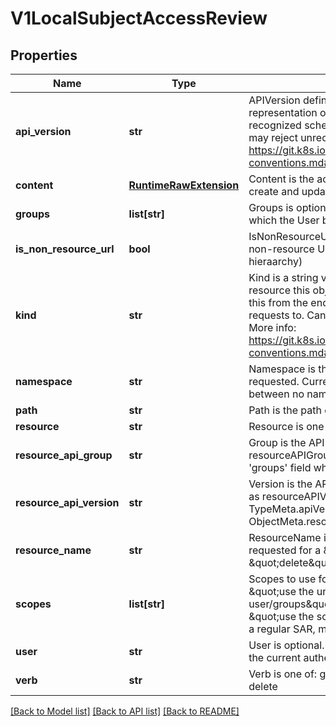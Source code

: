 # V1LocalSubjectAccessReview

## Properties
Name | Type | Description | Notes
------------ | ------------- | ------------- | -------------
**api_version** | **str** | APIVersion defines the versioned schema of this representation of an object. Servers should convert recognized schemas to the latest internal value, and may reject unrecognized values. More info: https://git.k8s.io/community/contributors/devel/api-conventions.md#resources | [optional] 
**content** | [**RuntimeRawExtension**](RuntimeRawExtension.md) | Content is the actual content of the request for create and update | [optional] 
**groups** | **list[str]** | Groups is optional.  Groups is the list of groups to which the User belongs. | 
**is_non_resource_url** | **bool** | IsNonResourceURL is true if this is a request for a non-resource URL (outside of the resource hieraarchy) | 
**kind** | **str** | Kind is a string value representing the REST resource this object represents. Servers may infer this from the endpoint the openshift.client submits requests to. Cannot be updated. In CamelCase. More info: https://git.k8s.io/community/contributors/devel/api-conventions.md#types-kinds | [optional] 
**namespace** | **str** | Namespace is the namespace of the action being requested.  Currently, there is no distinction between no namespace and all namespaces | 
**path** | **str** | Path is the path of a non resource URL | 
**resource** | **str** | Resource is one of the existing resource types | 
**resource_api_group** | **str** | Group is the API group of the resource Serialized as resourceAPIGroup to avoid confusion with the &#39;groups&#39; field when inlined | 
**resource_api_version** | **str** | Version is the API version of the resource Serialized as resourceAPIVersion to avoid confusion with TypeMeta.apiVersion and ObjectMeta.resourceVersion when inlined | 
**resource_name** | **str** | ResourceName is the name of the resource being requested for a \&quot;get\&quot; or deleted for a \&quot;delete\&quot; | 
**scopes** | **list[str]** | Scopes to use for the evaluation.  Empty means \&quot;use the unscoped (full) permissions of the user/groups\&quot;. Nil for a self-SAR, means \&quot;use the scopes on this request\&quot;. Nil for a regular SAR, means the same as empty. | 
**user** | **str** | User is optional.  If both User and Groups are empty, the current authenticated user is used. | 
**verb** | **str** | Verb is one of: get, list, watch, create, update, delete | 

[[Back to Model list]](../README.md#documentation-for-models) [[Back to API list]](../README.md#documentation-for-api-endpoints) [[Back to README]](../README.md)


